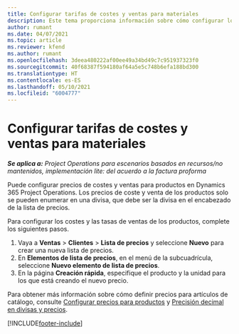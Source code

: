 ```yaml
---
title: Configurar tarifas de costes y ventas para materiales
description: Este tema proporciona información sobre cómo configurar los costes y las tasas de ventas de los materiales utilizados en los proyectos.
author: rumant
ms.date: 04/07/2021
ms.topic: article
ms.reviewer: kfend
ms.author: rumant
ms.openlocfilehash: 3deea480222af00ee49a34bd49c7c951937323f0
ms.sourcegitcommit: 40f68387f594180af64a5e5c748b6efa188bd300
ms.translationtype: HT
ms.contentlocale: es-ES
ms.lasthandoff: 05/10/2021
ms.locfileid: "6004777"
---
```

# <a name="set-up-cost-and-sales-rates-for-materials"></a>Configurar tarifas de costes y ventas para materiales

_**Se aplica a:** Project Operations para escenarios basados en recursos/no mantenidos, implementación lite: del acuerdo a la factura proforma_

Puede configurar precios de costes y ventas para productos en Dynamics 365 Project Operations. Los precios de coste y venta de los productos solo se pueden enumerar en una divisa, que debe ser la divisa en el encabezado de la lista de precios.

Para configurar los costes y las tasas de ventas de los productos, complete los siguientes pasos. 

1. Vaya a **Ventas** > **Clientes** > **Lista de precios** y seleccione **Nuevo** para crear una nueva lista de precios. 
2. En **Elementos de lista de precios**, en el menú de la subcuadrícula, seleccione **Nuevo elemento de lista de precios**. 
3. En la página **Creación rápida**, especifique el producto y la unidad para los que está creando el nuevo precio.

Para obtener más información sobre cómo definir precios para artículos de catálogo, consulte [Configurar precios para productos](/dynamics365/sales-enterprise/create-price-lists-price-list-items-define-pricing-products.md) y [Precisión decimal en divisas y precios](/dynamics365/sales-enterprise/decimal-precision-currency-pricing.md).

[!INCLUDE[footer-include](../includes/footer-banner.md)]
